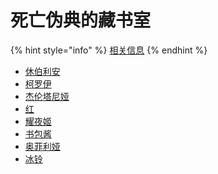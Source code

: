 # 死亡伪典的藏书室

{% hint style="info" %}
[相关信息](../3/shi-mo-da-lu.md#san-si-wang-wei-dian-de-cang-shu-shi)
{% endhint %}

* [休伯利安](1.md)
* [柯罗伊](ke-luo-yi.md)
* [杰伦塔尼娅](jie-lun-ta-ni-ya.md)
* [红](hong.md)
* [耀夜姬](yao-ye-ji.md)
* [书包酱](shu-bao-jiang.md)
* [奥菲利娅](ao-fei-li-ya.md)
* [冰铃](bing-ling.md)




